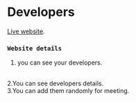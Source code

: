 # Developers  

 [Live website](https://developer-k17h02.netlify.app/).





### `Website details`

 1. you can see your developers.
 <br>
 2.You can see developers details.
 <br>
 3.You can add them randomly for meeting.

